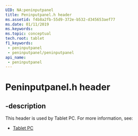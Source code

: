 ```yaml
---
UID: NA:peninputpanel
title: Peninputpanel.h header
ms.assetid: f4b8a2fb-55d9-372e-b532-d345653aef77
ms.date: 01/11/2019
ms.keywords: 
ms.topic: conceptual
tech.root: tablet
f1_keywords:
 - peninputpanel
 - peninputpanel/peninputpanel
api_name:
 - peninputpanel
---
```


# Peninputpanel.h header


## -description

This header is used by Tablet PC. For more information, see:

- [Tablet PC](../_tablet/index.md)

